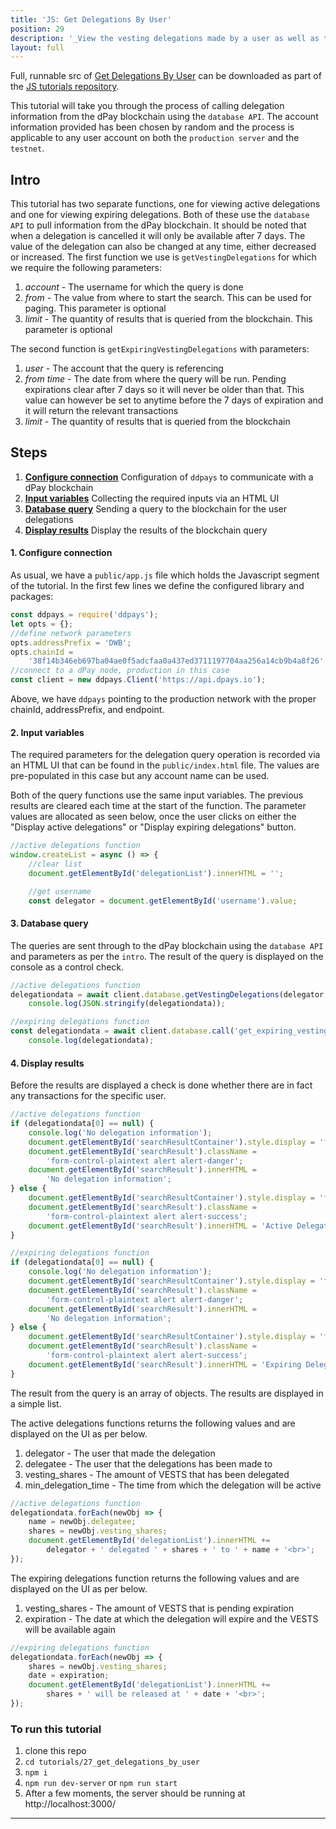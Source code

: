 ```yaml
---
title: 'JS: Get Delegations By User'
position: 29
description: '_View the vesting delegations made by a user as well as the delegations that are expiring._'
layout: full
---              
```

<span class="fa-pull-left top-of-tutorial-repo-link"><span class="first-word">Full</span>, runnable src of [Get Delegations By User](https://github.com/dpays/developer-docs-tutorials-js/tree/master/tutorials/29_get_delegations_by_user) can be downloaded as part of the [JS tutorials repository](https://github.com/dpays/developer-docs-tutorials-js).</span>
<br>



This tutorial will take you through the process of calling delegation information from the dPay blockchain using the `database API`. The account information provided has been chosen by random and the process is applicable to any user account on both the `production server` and the `testnet`.

## Intro

This tutorial has two separate functions, one for viewing active delegations and one for viewing expiring delegations. Both of these use the `database API` to pull information from the dPay blockchain. It should be noted that when a delegation is cancelled it will only be available after 7 days. The value of the delegation can also be changed at any time, either decreased or increased. The first function we use is `getVestingDelegations` for which we require the following parameters:

1.  _account_ - The username for which the query is done
2.  _from_ - The value from where to start the search. This can be used for paging. This parameter is optional
3.  _limit_ - The quantity of results that is queried from the blockchain. This parameter is optional

The second function is `getExpiringVestingDelegations` with parameters:

1.  _user_ - The account that the query is referencing
2.  _from time_ - The date from where the query will be run. Pending expirations clear after 7 days so it will never be older than that. This value can however be set to anytime before the 7 days of expiration and it will return the relevant transactions
3.  _limit_ - The quantity of results that is queried from the blockchain

## Steps

1.  [**Configure connection**](#connection) Configuration of `ddpays` to communicate with a dPay blockchain
2.  [**Input variables**](#input) Collecting the required inputs via an HTML UI
3.  [**Database query**](#query) Sending a query to the blockchain for the user delegations
4.  [**Display results**](#display) Display the results of the blockchain query

#### 1. Configure connection<a name="connection"></a>

As usual, we have a `public/app.js` file which holds the Javascript segment of the tutorial. In the first few lines we define the configured library and packages:

```javascript
const ddpays = require('ddpays');
let opts = {};
//define network parameters
opts.addressPrefix = 'DWB';
opts.chainId =
    '38f14b346eb697ba04ae0f5adcfaa0a437ed3711197704aa256a14cb9b4a8f26';
//connect to a dPay node, production in this case
const client = new ddpays.Client('https://api.dpays.io');
```

Above, we have `ddpays` pointing to the production network with the proper chainId, addressPrefix, and endpoint.

#### 2. Input variables<a name="input"></a>

The required parameters for the delegation query operation is recorded via an HTML UI that can be found in the `public/index.html` file. The values are pre-populated in this case but any account name can be used.

Both of the query functions use the same input variables. The previous results are cleared each time at the start of the function. The parameter values are allocated as seen below, once the user clicks on either the "Display active delegations" or "Display expiring delegations" button.

```javascript
//active delegations function
window.createList = async () => {
    //clear list
    document.getElementById('delegationList').innerHTML = '';

    //get username
    const delegator = document.getElementById('username').value;
```

#### 3. Database query<a name="query"></a>

The queries are sent through to the dPay blockchain using the `database API` and parameters as per the `intro`. The result of the query is displayed on the console as a control check.

```javascript
//active delegations function
delegationdata = await client.database.getVestingDelegations(delegator, "", 100);
    console.log(JSON.stringify(delegationdata));
```

```javascript
//expiring delegations function
const delegationdata = await client.database.call('get_expiring_vesting_delegations',[delegator, "2018-01-01T00:00:00", 100]);
    console.log(delegationdata);
```

#### 4. Display results<a name="display"></a>

Before the results are displayed a check is done whether there are in fact any transactions for the specific user.

```javascript
//active delegations function
if (delegationdata[0] == null) {
    console.log('No delegation information');
    document.getElementById('searchResultContainer').style.display = 'flex';
    document.getElementById('searchResult').className =
        'form-control-plaintext alert alert-danger';
    document.getElementById('searchResult').innerHTML =
        'No delegation information';
} else {
    document.getElementById('searchResultContainer').style.display = 'flex';
    document.getElementById('searchResult').className =
        'form-control-plaintext alert alert-success';
    document.getElementById('searchResult').innerHTML = 'Active Delegations';
}
```

```javascript
//expiring delegations function
if (delegationdata[0] == null) {
    console.log('No delegation information');
    document.getElementById('searchResultContainer').style.display = 'flex';
    document.getElementById('searchResult').className =
        'form-control-plaintext alert alert-danger';
    document.getElementById('searchResult').innerHTML =
        'No delegation information';
} else {
    document.getElementById('searchResultContainer').style.display = 'flex';
    document.getElementById('searchResult').className =
        'form-control-plaintext alert alert-success';
    document.getElementById('searchResult').innerHTML = 'Expiring Delegations';
}
```

The result from the query is an array of objects. The results are displayed in a simple list.

The active delegations functions returns the following values and are displayed on the UI as per below.

1.  delegator - The user that made the delegation
2.  delegatee - The user that the delegations has been made to
3.  vesting_shares - The amount of VESTS that has been delegated
4.  min_delegation_time - The time from which the delegation will be active

```javascript
//active delegations function
delegationdata.forEach(newObj => {
    name = newObj.delegatee;
    shares = newObj.vesting_shares;
    document.getElementById('delegationList').innerHTML +=
        delegator + ' delegated ' + shares + ' to ' + name + '<br>';
});
```

The expiring delegations function returns the following values and are displayed on the UI as per below.

1.  vesting_shares - The amount of VESTS that is pending expiration
2.  expiration - The date at which the delegation will expire and the VESTS will be available again

```javascript
//expiring delegations function
delegationdata.forEach(newObj => {
    shares = newObj.vesting_shares;
    date = expiration;
    document.getElementById('delegationList').innerHTML +=
        shares + ' will be released at ' + date + '<br>';
});
```

### To run this tutorial

1.  clone this repo
2.  `cd tutorials/27_get_delegations_by_user`
3.  `npm i`
4.  `npm run dev-server` or `npm run start`
5.  After a few moments, the server should be running at http://localhost:3000/

---
